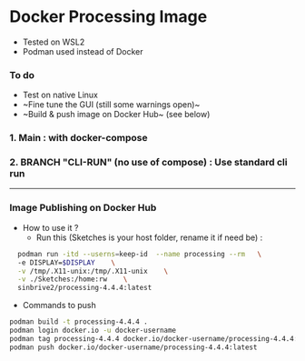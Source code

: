# Docker Processing Image

- Tested on WSL2 
- Podman used instead of Docker

### To do
- Test on native Linux
- ~Fine tune the GUI (still some warnings open)~
- ~Build & push image on Docker Hub~ (see below)

### 1. Main : with docker-compose 
### 2. BRANCH "CLI-RUN" (no use of compose) : Use standard cli run

-----
### Image Publishing on Docker Hub
- How to use it ?
    - Run this (Sketches is your host folder, rename it if need be) :
```bash
  podman run -itd --userns=keep-id  --name processing --rm   \ 
  -e DISPLAY=$DISPLAY    \
  -v /tmp/.X11-unix:/tmp/.X11-unix    \
  -v ./Sketches:/home:rw    \
  sinbrive2/processing-4.4.4:latest

```
- Commands to push
```bash
podman build -t processing-4.4.4 .
podman login docker.io -u docker-username
podman tag processing-4.4.4 docker.io/docker-username/processing-4.4.4:latest
podman push docker.io/docker-username/processing-4.4.4:latest

```

